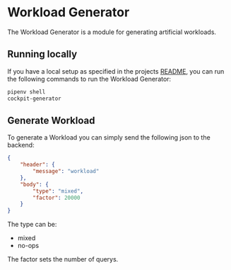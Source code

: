 # Workload Generator

The Workload Generator is a module for generating artificial workloads.

## Running locally

If you have a local setup as specified in the projects [README](../../README.md), you can run the following commands to run the Workload Generator:

```bash
pipenv shell
cockpit-generator
```

## Generate Workload

To generate a Workload you can simply send the following json to the backend: 

```json
{
	"header": {
		"message": "workload"
	},
	"body": {
		"type": "mixed",
		"factor": 20000
	}
}

```

The type can be: 

* mixed
* no-ops

The factor sets the number of querys. 
